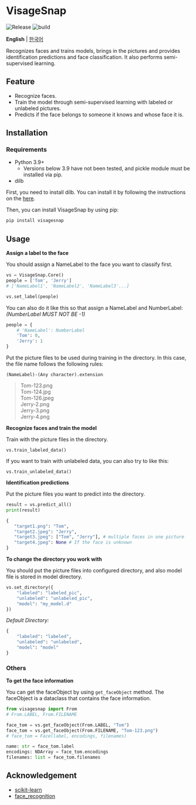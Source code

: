 # VisageSnap

![Release](https://shields.io/github/v/release/asheswook/VisageSnap?display_name=tag&sort=semver) ![build](https://img.shields.io/github/actions/workflow/status/asheswook/VisageSnap/docker-workflow.yml?branch=main)

**English** | [한국어](README-Korean.md)

Recognizes faces and trains models, brings in the pictures and provides identification predictions and face classification. It also performs semi-supervised learning.

## Feature

- Recognize faces.
- Train the model through semi-supervised learning with labeled or unlabeled pictures.
- Predicts if the face belongs to someone it knows and whose face it is.

## Installation

### Requirements

- Python 3.9+
  - Versions below 3.9 have not been tested, and pickle module must be installed via pip.
- dilb

First, you need to install dilb. You can install it by following the instructions on the [here](https://gist.github.com/ageitgey/629d75c1baac34dfa5ca2a1928a7aeaf).

Then, you can install VisageSnap by using pip:

```bash
pip install visagesnap
```

## Usage

**Assign a label to the face**

You should assign a NameLabel to the face you want to classify first.

```python
vs = VisageSnap.Core()
people = ['Tom', 'Jerry']
# ['NameLabel1', 'NameLabel2', 'NameLabel3'...]

vs.set_label(people)
```

You can also do it like this so that assign a NameLabel and NumberLabel: _(NumberLabel MUST NOT BE -1)_

```python
people = {
    # 'NameLabel': NumberLabel
    'Tom': 0,
    'Jerry': 1
}
```

Put the picture files to be used during training in the directory. In this case, the file name follows the following rules:

`(NameLabel)-(Any character).extension`

> Tom-123.png<br>
> Tom-124.jpg<br>
> Tom-126.jpeg<br>
> Jerry-2.png<br>
> Jerry-3.png<br>
> Jerry-4.png<br>

**Recognize faces and train the model**

Train with the picture files in the directory.

```
vs.train_labeled_data()
```

If you want to train with unlabeled data, you can also try to like this:

```
vs.train_unlabeled_data()
```

**Identification predictions**

Put the picture files you want to predict into the directory.

```python
result = vs.predict_all()
print(result)
```

```python
{
   "target1.png": "Tom",
   "target2.jpeg": "Jerry",
   "target3.jpeg": ["Tom", "Jerry"], # multiple faces in one picture
   "target4.jpeg": None # If the face is unknown
}
```

**To change the directory you work with**

You should put the picture files into configured directory, and also model file is stored in model directory.

```python
vs.set_directory({
    "labeled": "labeled_pic",
    "unlabeled": "unlabeled_pic",
    "model": "my_model.d"
})
```

_Default Directory:_

```python
{
    "labeled": "labeled",
    "unlabeled": "unlabeled",
    "model": "model"
}
```

### Others

**To get the face information**

You can get the faceObject by using `get_faceObject` method. The faceObject is a dataclass that contains the face information.

```python
from visagesnap import From
# From.LABEL, From.FILENAME
```

```python
face_tom = vs.get_faceObject(From.LABEL, "Tom")
face_tom = vs.get_faceObject(From.FILENAME, "Tom-123.png")
# face_tom = Face(label, encodings, filenames)

name: str = face_tom.label
encodings: NDArray = face_tom.encodings
filenames: list = face_tom.filenames
```

## Acknowledgement

- [scikit-learn](https://scikit-learn.org/stable/)
- [face_recognition](https://github.com/ageitgey/face_recognition)
